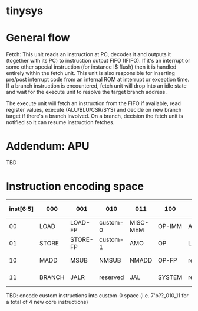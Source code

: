 # tinysys

# General flow

Fetch:
This unit reads an instruction at PC, decodes it and outputs it (together with its PC) to instruction output FIFO (IFIFO). If it's an interrupt or some other special instruction (for instance I$ flush) then it is handled entirely within the fetch unit. This unit is also responsible for inserting pre/post interrupt code from an internal ROM at interrupt or exception time. If a branch instruction is encountered, fetch unit will drop into an idle state and wait for the execute unit to resolve the target branch address.

The execute unit will fetch an instruction from the FIFO if available, read register values, execute (ALU/BLU/CSR/SYS) and decide on new branch target if there's a branch involved. On a branch, decision the fetch unit is notified so it can resume instruction fetches.

# Addendum: APU

TBD

# Instruction encoding space

|inst[6:5] | 000    | 001      | 010      | 011      | 100    | 101      | 110             | 111(> 32b)| inst[6:5]|
|----------|--------|----------|----------|----------|--------|----------|-----------------|-----------|----------|
|00        | LOAD   | LOAD-FP  | custom-0 | MISC-MEM | OP-IMM | AUIPC    | OP-IMM-32       | 48b       |          |
|01        | STORE  | STORE-FP | custom-1 | AMO      | OP     | LUI      | OP-32           | 64b       |          |
|10        | MADD   | MSUB     | NMSUB    | NMADD    | OP-FP  | reserved | custom-2/rv128  | 48b       |          |
|11        | BRANCH | JALR     | reserved | JAL      | SYSTEM | reserved | custom-3/rv128  | ≥ 80      |          |

TBD: encode custom instructions into custom-0 space (i.e. 7'b??_010_11 for a total of 4 new core instructions)
